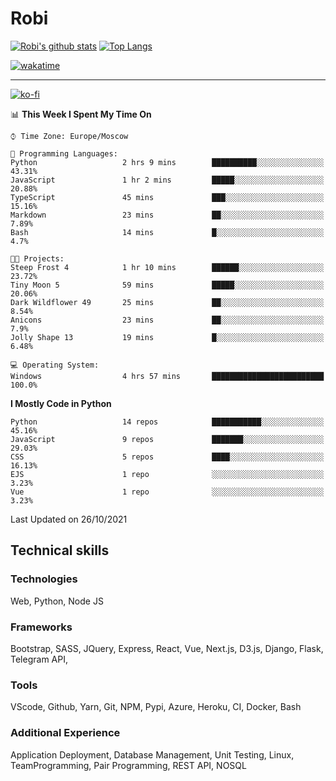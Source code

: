 # Robi

[![Robi's github stats](https://github-readme-stats-lime-theta.vercel.app/api?username=robimez&count_private=true&show_icons=true&theme=dark)](https://github.com/RobiMez)
[![Top Langs](https://github-readme-stats-lime-theta.vercel.app/api/top-langs/?username=robimez&layout=compact)](https://github.com/robimez)

[![wakatime](https://wakatime.com/badge/user/b864c643-d1a3-41f5-9e0f-8ecf20a95c65.svg)](https://wakatime.com/@b864c643-d1a3-41f5-9e0f-8ecf20a95c65)

---
[![ko-fi](https://ko-fi.com/img/githubbutton_sm.svg)](https://ko-fi.com/K3K74LSLU)

<!--START_SECTION:waka-->
📊 **This Week I Spent My Time On** 

```text
⌚︎ Time Zone: Europe/Moscow

💬 Programming Languages: 
Python                   2 hrs 9 mins        ██████████░░░░░░░░░░░░░░░   43.31% 
JavaScript               1 hr 2 mins         █████░░░░░░░░░░░░░░░░░░░░   20.88% 
TypeScript               45 mins             ███░░░░░░░░░░░░░░░░░░░░░░   15.16% 
Markdown                 23 mins             ██░░░░░░░░░░░░░░░░░░░░░░░   7.89% 
Bash                     14 mins             █░░░░░░░░░░░░░░░░░░░░░░░░   4.7%

🐱‍💻 Projects: 
Steep Frost 4            1 hr 10 mins        ██████░░░░░░░░░░░░░░░░░░░   23.72% 
Tiny Moon 5              59 mins             █████░░░░░░░░░░░░░░░░░░░░   20.06% 
Dark Wildflower 49       25 mins             ██░░░░░░░░░░░░░░░░░░░░░░░   8.54% 
Anicons                  23 mins             ██░░░░░░░░░░░░░░░░░░░░░░░   7.9% 
Jolly Shape 13           19 mins             █░░░░░░░░░░░░░░░░░░░░░░░░   6.48%

💻 Operating System: 
Windows                  4 hrs 57 mins       █████████████████████████   100.0%

```

**I Mostly Code in Python** 

```text
Python                   14 repos            ███████████░░░░░░░░░░░░░░   45.16% 
JavaScript               9 repos             ███████░░░░░░░░░░░░░░░░░░   29.03% 
CSS                      5 repos             ████░░░░░░░░░░░░░░░░░░░░░   16.13% 
EJS                      1 repo              ░░░░░░░░░░░░░░░░░░░░░░░░░   3.23% 
Vue                      1 repo              ░░░░░░░░░░░░░░░░░░░░░░░░░   3.23%

```



 Last Updated on 26/10/2021
<!--END_SECTION:waka-->

## Technical skills

### Technologies 

Web, Python, Node JS

### Frameworks

Bootstrap, SASS, JQuery, Express, React, Vue, Next.js,
D3.js, Django, Flask, Telegram API,

### Tools

VScode, Github, Yarn, Git, NPM, Pypi, Azure, Heroku, CI, Docker, Bash

### Additional Experience

Application Deployment, Database Management, Unit Testing, Linux, TeamProgramming, Pair Programming, REST API, NOSQL

